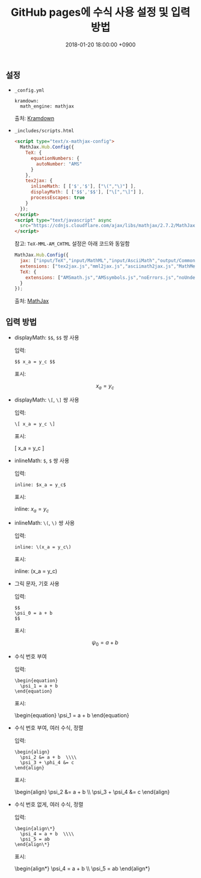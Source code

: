 ﻿---
layout: post
title:  "GitHub pages에 수식 사용 설정 및 입력 방법"
subtitle: ""
date:   2018-01-20 18:00:00 +0900
background: '/img/posts/06.jpg'
---

## 설정

* `_config.yml`

  ```
  kramdown:
    math_engine: mathjax
  ```

  출처: [Kramdown](https://kramdown.gettalong.org/options.html)

* `_includes/scripts.html`

  ```html
  <script type="text/x-mathjax-config">
    MathJax.Hub.Config({
      TeX: {
        equationNumbers: {
          autoNumber: "AMS"
        }
      },
      tex2jax: {
        inlineMath: [ ['$','$'], ["\(","\)"] ],
        displayMath: [ ['$$','$$'], ["\[","\]"] ],
        processEscapes: true
      }
    });
  </script>
  <script type="text/javascript" async
    src="https://cdnjs.cloudflare.com/ajax/libs/mathjax/2.7.2/MathJax.js?config=TeX-MML-AM_CHTML">
  </script>
  ```

  참고: `TeX-MML-AM_CHTML` 설정은 아래 코드와 동일함

  ```javascript
  MathJax.Hub.Config({
    jax: ["input/TeX","input/MathML","input/AsciiMath","output/CommonHTML"],
    extensions: ["tex2jax.js","mml2jax.js","asciimath2jax.js","MathMenu.js","MathZoom.js","AssistiveMML.js", "a11y/accessibility-menu.js"],
    TeX: {
      extensions: ["AMSmath.js","AMSsymbols.js","noErrors.js","noUndefined.js"]
    }
  });
  ```

  출처: [MathJax](http://docs.mathjax.org/en/latest/start.html)


## 입력 방법

* displayMath: `$$`, `$$` 쌍 사용

  입력:

  ```
  $$ x_a = y_c $$
  ```

  표시:

  $$ x_a = y_c $$


* displayMath: `\[`, `\]` 쌍 사용

  입력:

  ```
  \[ x_a = y_c \]
  ```

  표시:

  \[ x_a = y_c \]


* inlineMath: `$`, `$` 쌍 사용

  입력:

  ```
  inline: $x_a = y_c$
  ```

  표시:

  inline: $x_a = y_c$


* inlineMath: `\(`, `\)` 쌍 사용

  입력:

  ```
  inline: \(x_a = y_c\)
  ```

  표시:

  inline: \(x_a = y_c\)


* 그릭 문자, 기호 사용

  입력:

  ```
  $$
  \psi_0 = a + b
  $$
  ```

  표시:

  $$
  \psi_0 = a + b
  $$


* 수식 번호 부여

  입력:

  ```
  \begin{equation}
    \psi_1 = a + b
  \end{equation}
  ```

  표시:

  \begin{equation}
    \psi_1 = a + b
  \end{equation}


* 수식 번호 부여, 여러 수식, 정렬

  입력:

  ```
  \begin{align}
    \psi_2 &= a + b  \\\\ 
    \psi_3 + \phi_4 &= c
  \end{align}
  ```

  표시:

  \begin{align}
    \psi_2 &= a + b  \\\\ 
    \psi_3 + \psi_4 &= c
  \end{align}


* 수식 번호 없게, 여러 수식, 정렬

  입력:

  ```
  \begin{align\*}
    \psi_4 = a + b  \\\\ 
    \psi_5 = ab
  \end{align\*}
  ```

  표시:

  \begin{align\*}
    \psi_4 = a + b  \\\\ 
    \psi_5 = ab
  \end{align\*}
